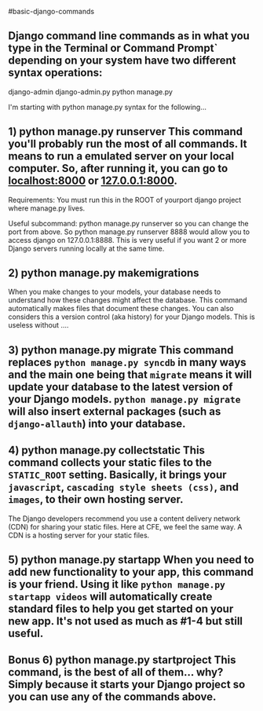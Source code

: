 #basic-django-commands
## Django command line commands as in what you type in the Terminal or Command Prompt` depending on your system have two different syntax operations:

django-admin <command>
django-admin.py <command>
python manage.py <command>

I'm starting with python manage.py <command> syntax for the following...

## 1) python manage.py runserver This command you'll probably run the most of all commands. It means to run a emulated server on your local computer. So, after running it, you can go to [localhost:8000](http://localhost:8000) or [127.0.0.1:8000](http://127.0.0.1:8000).
Requirements: You must run this in the ROOT of yourport django project where manage.py lives.

Useful subcommand: python manage.py runserver <yourport> so you can change the port from above. So python manage.py runserver 8888 would allow you to access django on 127.0.0.1:8888. This is very useful if you want 2 or more Django servers running locally at the same time.

## 2) python manage.py makemigrations
When you make changes to your models, your database needs to understand how these changes might affect the database. This command automatically makes files that document these changes. You can also considers this a version control (aka history) for your Django models. This is useless without ....

## 3) python manage.py migrate This command replaces `python manage.py syncdb` in many ways and the main one being that `migrate` means it will update your database to the latest version of your Django models. `python manage.py migrate` will also insert external packages (such as `django-allauth`) into your database.

## 4) python manage.py collectstatic This command collects your static files to the `STATIC_ROOT` setting. Basically, it brings your `javascript`, `cascading style sheets (css)`, and `images`, to their own hosting server.
The Django developers recommend you use a content delivery network (CDN) for sharing your static files. Here at CFE, we feel the same way. A CDN is a hosting server for your static files.

## 5) python manage.py startapp When you need to add new functionality to your app, this command is your friend. Using it like `python manage.py startapp videos` will automatically create standard files to help you get started on your new app. It's not used as much as #1-4 but still useful.
## Bonus 6) python manage.py startproject This command, is the best of all of them... why? Simply because it starts your Django project so you can use any of the commands above.
